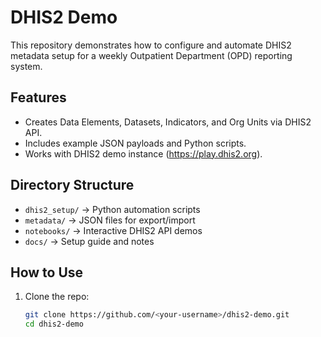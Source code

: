 # DHIS2 Demo

This repository demonstrates how to configure and automate DHIS2 metadata setup
for a weekly Outpatient Department (OPD) reporting system.

## Features
- Creates Data Elements, Datasets, Indicators, and Org Units via DHIS2 API.
- Includes example JSON payloads and Python scripts.
- Works with DHIS2 demo instance (https://play.dhis2.org).

## Directory Structure
- `dhis2_setup/` → Python automation scripts
- `metadata/` → JSON files for export/import
- `notebooks/` → Interactive DHIS2 API demos
- `docs/` → Setup guide and notes

## How to Use
1. Clone the repo:
   ```bash
   git clone https://github.com/<your-username>/dhis2-demo.git
   cd dhis2-demo

